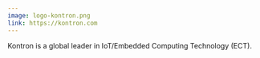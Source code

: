 ```yaml
---
image: logo-kontron.png
link: https://kontron.com
---
```


Kontron is a global leader in IoT/Embedded Computing Technology (ECT).

